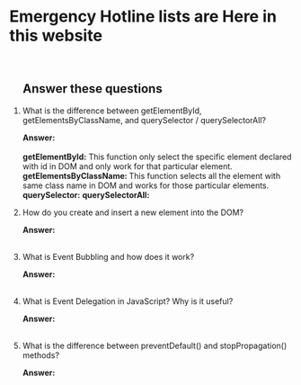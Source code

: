 

<h1>Emergency Hotline lists are Here in this website</h1>

<br>
<ol>
  <h2>Answer these questions</h2>
  <li>What is the difference between getElementById, getElementsByClassName, and querySelector / querySelectorAll? </li>
  <p> <b>Answer: </b> <br> <br>
    <b> getElementById:</b> This function only select the specific element declared with id in DOM and only work for that particular element.
    <b> getElementsByClassName: </b> This function selects all the element with same class name in DOM and works for those particular elements.
    <b>querySelector:</b>
   <b> querySelectorAll: </b>
  </p>
  <li> How do you create and insert a new element into the DOM? </li>
  <p> <b>Answer: </b> <br><br> </p>
 
  <li>What is Event Bubbling and how does it work?</li>
   <p> <b>Answer: </b> <br><br> </p>
  
  <li>What is Event Delegation in JavaScript? Why is it useful?</li>
  <p> <b>Answer: </b> <br> <br></p>
  <li>What is the difference between preventDefault() and stopPropagation() methods?</li>
  <p> <b>Answer: </b> <br><br> </p>
</ol>
